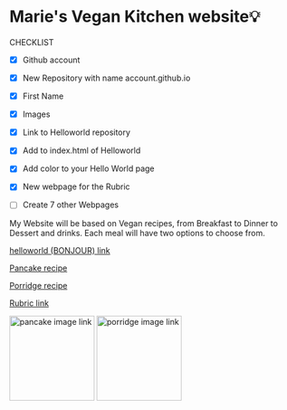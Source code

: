 # Marie's Vegan Kitchen website💡
CHECKLIST
- [x] Github account
- [x] New Repository with name account.github.io
- [x] First Name
- [x] Images
- [x] Link to Helloworld repository
- [x] Add to index.html of Helloworld
- [x] Add color to your Hello World page
- [x] New webpage for the Rubric
- [ ] Create 7 other Webpages


<p>
My Website will be based on Vegan recipes, from Breakfast to Dinner to Dessert and drinks. Each meal will have two options to choose from.
</p>


[helloworld (BONJOUR) link](https://mariee2024.github.io/Helloworld/)

[ Pancake recipe]( https://mariee2024.github.io/Recipe-1/)

[ Porridge recipe](https://mariee2024.github.io/Recipe-porridge-/)

[Rubric link](https://mariee2024.github.io/Realindex.html/)

<a href="https://mariee2024.github.io/Recipe-1/"><img src="https://www.inspiredtaste.net/wp-content/uploads/2020/04/Vegan-Pancakes-Recipe-2-1200-1200x800.jpg" alt="pancake image link" style="width:150px;height:150px;"></a>
<a href="https://mariee2024.github.io/Recipe-porridge-/"><img src="https://www.safefood.net/getmedia/ab7fc86d-d990-43db-97af-eb358797ce59/porridge.jpg?width=6000&height=4000&ext=.jpg" alt="porridge image link" style="width:150px;height:150px;"></a>
